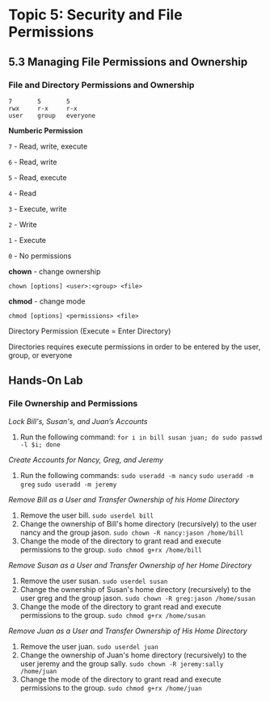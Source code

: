 # Topic 5: Security and File Permissions

## 5.3 Managing File Permissions and Ownership

### File and Directory Permissions and Ownership

	7		5		5
	rwx		r-x		r-x
	user    group   everyone

**Numberic Permission**

`7` - Read, write, execute

`6` - Read, write

`5` - Read, execute

`4` - Read

`3` - Execute, write

`2` - Write

`1` - Execute

`0` - No permissions

**chown** - change ownership
			
`chown [options] <user>:<group> <file>`

**chmod** - change mode

`chmod [options] <permissions> <file>`

Directory Permission (Execute = Enter Directory)

Directories requires execute permissions in order to be entered by the user, group, or everyone

## Hands-On Lab

### File Ownership and Permissions

*Lock Bill's, Susan's, and Juan’s Accounts*
1. Run the following command:
		`for i in bill susan juan; do sudo passwd -l $i; done`

*Create Accounts for Nancy, Greg, and Jeremy*
1. Run the following commands:
		`sudo useradd -m nancy`
		`sudo useradd -m greg`
		`sudo useradd -m jeremy`

*Remove Bill as a User and Transfer Ownership of his Home Directory*
1. Remove the user bill.
		`sudo userdel bill`
2. Change the ownership of Bill's home directory (recursively) to the user nancy and the group jason.
		`sudo chown -R nancy:jason /home/bill`
3. Change the mode of the directory to grant read and execute permissions to the group.
		`sudo chmod g+rx /home/bill`

*Remove Susan as a User and Transfer Ownership of her Home Directory*
1. Remove the user susan.
		`sudo userdel susan`
2. Change the ownership of Susan's home directory (recursively) to the user greg and the group jason.
		`sudo chown -R greg:jason /home/susan`
3. Change the mode of the directory to grant read and execute permissions to the group.
		`sudo chmod g+rx /home/susan`

*Remove Juan as a User and Transfer Ownership of His Home Directory*
1. Remove the user juan.
		`sudo userdel juan`
2. Change the ownership of Juan's home directory (recursively) to the user jeremy and the group sally.
		`sudo chown -R jeremy:sally /home/juan`
3. Change the mode of the directory to grant read and execute permissions to the group.
		`sudo chmod g+rx /home/juan`
